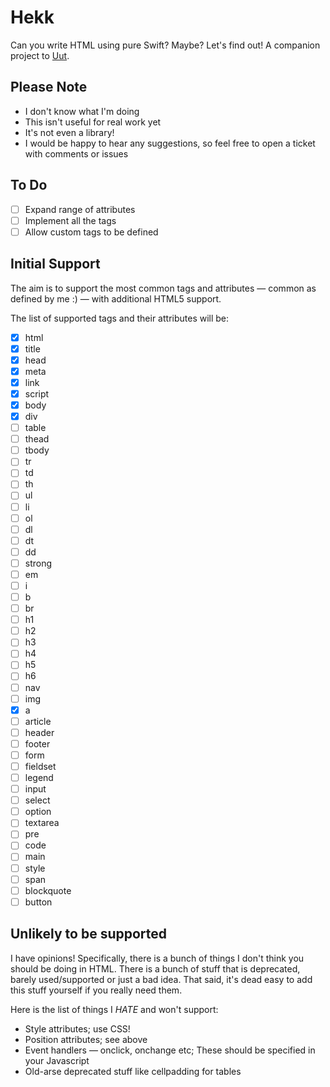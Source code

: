 # Hekk

Can you write HTML using pure Swift? Maybe? Let's find out! A companion project to [Uut](https://github.com/lukesutton/uut).

## Please Note

* I don't know what I'm doing
* This isn't useful for real work yet
* It's not even a library!
* I would be happy to hear any suggestions, so feel free to open a ticket with comments or issues

## To Do

* [ ] Expand range of attributes
* [ ] Implement all the tags
* [ ] Allow custom tags to be defined

## Initial Support

The aim is to support the most common tags and attributes — common as defined by me :) — with additional HTML5 support.

The list of supported tags and their attributes will be:

* [x] html
* [x] title
* [x] head
* [x] meta
* [x] link
* [x] script
* [x] body
* [x] div
* [ ] table
* [ ] thead
* [ ] tbody
* [ ] tr
* [ ] td
* [ ] th
* [ ] ul
* [ ] li
* [ ] ol
* [ ] dl
* [ ] dt
* [ ] dd
* [ ] strong
* [ ] em
* [ ] i
* [ ] b
* [ ] br
* [ ] h1
* [ ] h2
* [ ] h3
* [ ] h4
* [ ] h5
* [ ] h6
* [ ] nav
* [ ] img
* [x] a
* [ ] article
* [ ] header
* [ ] footer
* [ ] form
* [ ] fieldset
* [ ] legend
* [ ] input
* [ ] select
* [ ] option
* [ ] textarea
* [ ] pre
* [ ] code
* [ ] main
* [ ] style
* [ ] span
* [ ] blockquote
* [ ] button

## Unlikely to be supported

I have opinions! Specifically, there is a bunch of things I don't think you should be doing in HTML. There is a bunch of stuff that is deprecated, barely used/supported or just a bad idea. That said, it's dead easy to add this stuff yourself if you really need them.

Here is the list of things I _HATE_ and won't support:

* Style attributes; use CSS!
* Position attributes; see above
* Event handlers — onclick, onchange etc; These should be specified in your Javascript
* Old-arse deprecated stuff like cellpadding for tables
